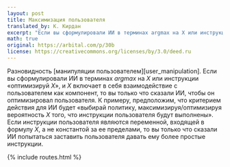 ```yaml
---
layout: post
title: Максимизация пользователя
translated_by: К. Кирдан
excerpt: "Если вы сформулировали ИИ в терминах argmax на X или инструкции «оптимизируй X», и X включает в себя взаимодействие с пользователем как компонент, то вы только что сказали ИИ, чтобы он оптимизировал пользователя. К примеру, предположим, что критерием действия для ИИ будет «выбирай политику, максимизируя/оптимизируя вероятность X того, что инструкции пользователя будут выполнены». Если инструкции пользователя являются переменной, входящей в формулу X, а не константой за ее пределами, то вы только что сказали ИИ попытаться заставить пользователя давать ему более простые инструкции."
math: true
original: https://arbital.com/p/30b
license: https://creativecommons.org/licenses/by/3.0/deed.ru
---
```

Разновидность [манипуляции пользователем][user_manipulation]. Если вы сформулировали ИИ в терминах $argmax$ на $X$ или инструкции «оптимизируй $X$», и $X$ включает в себя взаимодействие с пользователем как компонент, то вы только что сказали ИИ, чтобы он оптимизировал пользователя. К примеру, предположим, что критерием действия для ИИ будет «выбирай политику, максимизируя/оптимизируя вероятность $X$ того, что инструкции пользователя будут выполнены». Если инструкции пользователя являются переменной, входящей в формулу $X$, а не константой за ее пределами, то вы только что сказали ИИ попытаться заставить пользователя давать ему более простые инструкции.

{% include routes.html %}
